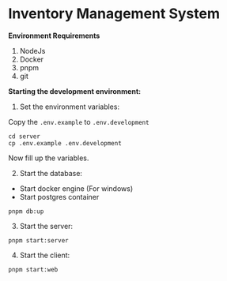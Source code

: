# Inventory Management System

**Environment Requirements**
1. NodeJs
2. Docker
3. pnpm
4. git

**Starting the development environment:**

1. Set the environment variables:

Copy the `.env.example` to `.env.development` 

```
cd server
cp .env.example .env.development
```

Now fill up the variables.

2. Start the database:
- Start docker engine (For windows)
- Start postgres container
```
pnpm db:up
```

3. Start the server:
```
pnpm start:server
```

4. Start the client:
```
pnpm start:web
```